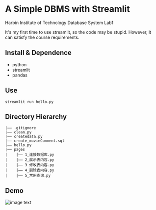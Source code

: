 A Simple DBMS with Streamlit
===
Harbin Institute of Technology Database System Lab1

It's my first time to use streamlit, so the code may be stupid. However, it can satisfy the course requirements.

## Install & Dependence
- python
- streamlit
- pandas


## Use
```
streamlit run hello.py
```

## Directory Hierarchy
```
|—— .gitignore
|—— clean.py
|—— createdata.py
|—— create_movieComment.sql
|—— hello.py
|—— pages
|    |—— 1_连接数据库.py
|    |—— 2_展示表内容.py
|    |—— 3_修改表内容.py
|    |—— 4_删除表内容.py
|    |—— 5_常用查询.py
```
## Demo
![image text](https://github.com/******/dbscan_clustering_algorithm/blob/master/data/dbscan_performance_comparison.png "DBSCAN Performance Comparison")
